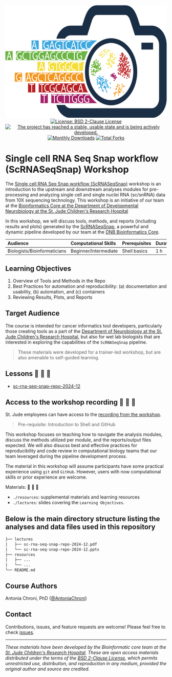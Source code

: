<div align="center">
<a href='https://github.com/stjude-dnb-binfcore/trainings/'><img src="figures/img/ScRNASeqSnap_logo.png" height="350px"/></a>

<br />
<!-- badges: start -->
<a href="https://opensource.org/license/bsd-2-clause/"><img src="https://img.shields.io/badge/open-source-logo.png" alt="License: BSD 2-Clause License" /></a>
<a href="https://www.repostatus.org/#active"><img src="https://www.repostatus.org/badges/latest/active.svg" alt="The project has reached a stable, usable state and is being actively developed." /></a>
<a href="https://github.com/stjude-dnb-binfcore/sc-rna-seq-snap/graphs/traffic"><img src="https://img.shields.io/badge/traffic" alt="Monthly Downloads" /></a>
<a href="https://github.com/stjude-dnb-binfcore/sc-rna-seq-snap/forks"><img src="https://img.shields.io/badge//forks" alt="Total Forks" /></a>
<!-- badges: end -->

<br />
</div>



# Single cell RNA Seq Snap workflow (ScRNASeqSnap) Workshop

The [Single cell RNA Seq Snap workflow (ScRNASeqSnap)](https://github.com/stjude-dnb-binfcore/trainings/tree/main/courses/sc-rna-seq-snap-repo/) workshop is an introduction to the upstream and downstream analyses modules for pre-processing and analyzing single cell and single nuclei RNA (sc/snRNA) data from 10X sequencing technology. This workshop is an initiative of our team at the [Bioinformatics Core at the Department of Developmental Neurobiology at the St. Jude Children's Research Hospital](https://www.stjude.org/research/departments/developmental-neurobiology/shared-resources/bioinformatic-core.html)

In this workshop, we will discuss tools, methods, and reports (including results and plots) generated by the [ScRNASeqSnap](https://github.com/stjude-dnb-binfcore/sc-rna-seq-snap), a powerful and dynamic pipeline developed by our team at the [DNB Bioinformatics Core](https://github.com/stjude-dnb-binfcore).



| Audience | Computational Skills | Prerequisites | Duration |
:----------|:----------|:----------|:----------|
| Biologists/Bioinformaticians | Beginner/Intermediate | Shell basics | 1 h|


## Learning Objectives

1. Overview of Tools and Methods in the Repo
2. Best Practices for automation and reproducibility: (a) documentation and usability, (b) automation, and (c) containers
3. Reviewing Results, Plots, and Reports


## Target Audience
The course is intended for cancer informatics tool developers, particularly those creating tools as a part of the [Department of Neurobiology at the St. Jude Children's Research Hospital](https://www.stjude.org/research/departments/developmental-neurobiology.html), but also for wet lab biologists that are interested in exploring the capabilities of the `ScRNASeqSnap` pipeline.

> These materials were developed for a trainer-led workshop, but are also amenable to self-guided learning.

## Lessons 🚧 🚧 🚧
* [sc-rna-seq-snap-repo-2024-12](https://github.com/stjude-dnb-binfcore/trainings/tree/main/courses/sc-rna-seq-snap-repo/lectures/sc-rna-seq-snap-repo-2024-12.pdf)


## Access to the workshop recording 🚧 🚧 🚧

St. Jude employees can have access to the [recording from the workshop]().


> Pre-requisite: Introduction to Shell and GitHub

This workshop focuses on teaching how to navigate the analysis modules, discuss the methods utilized per module, and the reports/output files expected. We will also disucss best and effective practices for reproducibility and code review in computational biology teams that our team leveraged during the pipeline development process.

The material in this workshop will assume participants have some practical experience using `git` and `GitHub`. However, users with now computational skills or prior experience are welcome.

Materials: 🚧 🚧 🚧
* `./resources`: supplemental materials and learning resources 
* `./lectures`: slides covering the `Learning Objectives`.

 
## Below is the main directory structure listing the analyses and data files used in this repository

```
├── lectures
|   ├── sc-rna-seq-snap-repo-2024-12.pdf
|   └── sc-rna-seq-snap-repo-2024-12.pptx
├── resources
|   ├── ...
|   └── ...
└── README.md
```

## Course Authors

Antonia Chroni, PhD ([@AntoniaChroni](https://github.com/AntoniaChroni))

## Contact

Contributions, issues, and feature requests are welcome! Please feel free to check [issues](https://github.com/stjude-dnb-binfcore/trainings/issues).

---

*These materials have been developed by the Bioinformatic core team at the [St. Jude Children's Research Hospital](https://www.stjude.org/). These are open access materials distributed under the terms of the [BSD 2-Clause License](https://opensource.org/license/bsd-2-clause), which permits unrestricted use, distribution, and reproduction in any medium, provided the original author and source are credited.*